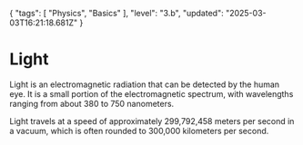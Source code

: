 {
  "tags": [
    "Physics",
    "Basics"
  ],
  "level": "3.b",
  "updated": "2025-03-03T16:21:18.681Z"
}

# Light

Light is an electromagnetic radiation that can be detected by the human eye. It is a small portion of the electromagnetic spectrum, with wavelengths ranging from about 380 to 750 nanometers.

Light travels at a speed of approximately 299,792,458 meters per second in a vacuum, which is often rounded to 300,000 kilometers per second.